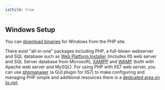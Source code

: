 ```yaml
---
isChild: true
---
```


## Windows Setup

You can [download binaries](php-downloads) for Windows from the PHP site.

There exist "all-in-one" packages including PHP, a full-blown webserver and SQL database such as [Web Platform Installer][wpi]
(includes IIS web server and SQL Server database from Microsoft), [XAMPP][xampp] and [WAMP][wamp] (both with Apache web server and MySQL).
For using PHP with IIS7 web server, you can use [phpmanager][phpmanager] (a GUI plugin for IIS7) to make configuring and managing PHP
simple and additional resources there is a [dedicated area on iis.net][php-iis].

[php-downloads]: http://windows.php.net
[phpmanager]: http://phpmanager.codeplex.com/
[wpi]: http://www.microsoft.com/web/downloads/platform.aspx
[xampp]: http://www.apachefriends.org/en/xampp.html
[wamp]: http://www.wampserver.com/
[php-iis]: http://php.iis.net/
